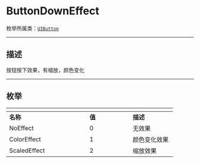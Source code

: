 # ButtonDownEffect

枚举所属类：[`UIButton`](/Api/Class/Scene/SceneUIButton.md) 

------------------------------------------------------------------------------------------
## 描述

按钮按下效果，有缩放，颜色变化

------------------------------------------------------------------------------------------
## 枚举

|<div style="width:200px"></div>|<div style="width:100px"></div>|<div style="width:100px"></div>|
|:---   |:---|:---|
|**名称**   |**值**  |**描述**|
|NoEffect   |0   |无效果|
|ColorEffect|1   |颜色变化效果|
|ScaledEffect  |2   |缩放效果|


